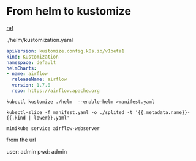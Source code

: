 # From helm to kustomize

[ref](https://www.hoelzel.it/helm/2022/04/16/generate-kustomize-from-helm-chart.html)

./helm/kustomization.yaml
```yaml
apiVersion: kustomize.config.k8s.io/v1beta1
kind: Kustomization
namespace: default
helmCharts:
- name: airflow
  releaseName: airflow
  version: 1.7.0
  repo: https://airflow.apache.org
```

```shell
kubectl kustomize ./helm  --enable-helm >manifest.yaml

kubectl-slice -f manifest.yaml -o ./splited -t '{{.metadata.name}}-{{.kind | lower}}.yaml'

minikube service airflow-webserver
```

from the url

user: admin
pwd: admin



